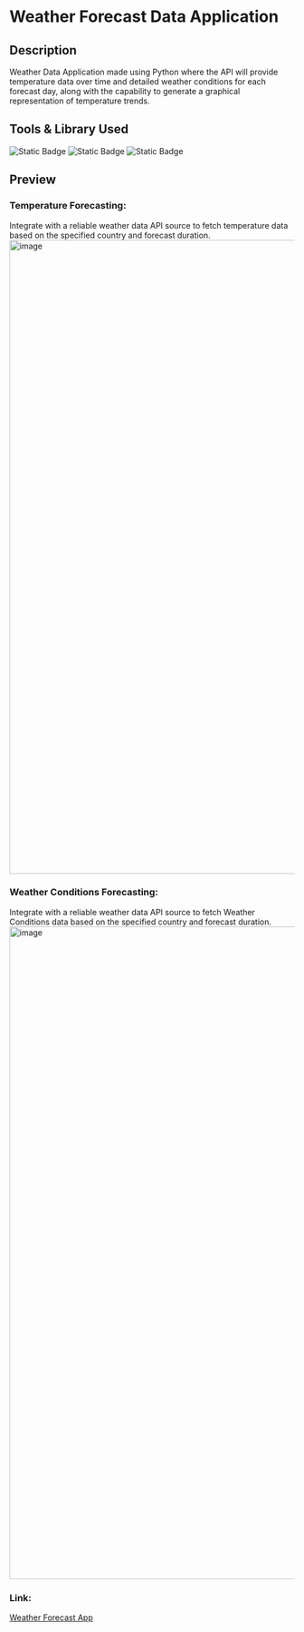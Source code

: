 # Weather Forecast Data Application
## Description
Weather Data Application made using Python where the API will provide temperature data over time and detailed weather conditions for each forecast day, along with the capability to generate a graphical representation of temperature trends.

## Tools & Library Used
![Static Badge](https://img.shields.io/badge/Python-FFD43B?style=for-the-badge&logo=python&logoColor=blue)
![Static Badge](https://img.shields.io/badge/Streamlit-FF4B4B?style=for-the-badge&logo=Streamlit&logoColor=white)
![Static Badge](https://img.shields.io/badge/json-5E5C5C?style=for-the-badge&logo=json&logoColor=white)

## Preview
### Temperature Forecasting:
Integrate with a reliable weather data API source to fetch temperature data based on the specified country and forecast duration.
<img width="1118" alt="image" src="https://github.com/user-attachments/assets/f9a81b74-5e59-4d16-8f3d-7ba548c23116" />




### Weather Conditions Forecasting:
Integrate with a reliable weather data API source to fetch Weather Conditions data based on the specified country and forecast duration.
<img width="1151" alt="image" src="https://github.com/user-attachments/assets/cd181f54-0c66-43ee-9633-68892bb9f351" />



### Link:
[Weather Forecast App](https://anc1kr1st-weather-forecast-data-app-main-8laufh.streamlit.app/)
